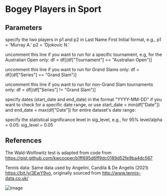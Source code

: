 # Bogey Players in Sport

## Parameters
specify the two players in p1 and p2 in Last Name First Initial format, e.g.,
p1 = 'Murray A.'
p2 = 'Djokovic N.'
    
uncomment this line if you want to run for a specific tournament, e.g, for the Australian Open only:
df = df[(df["Tournament"] == "Australian Open")]
    
uncomment this line if you want to run for Grand Slams only:
df = df[(df["Series"] == "Grand Slam")]
    
uncomment this line if you want to run for non-Grand Slam tournaments only:
df = df[(df["Series"] != "Grand Slam")]
    
specify dates (start_date and end_date) in the format "YYYY-MM-DD" if you want to check for a specific date range, or use start_date = min(df["Date"]) and end_date = max(df["Date"]) for entire dataset's date range:

specify the statistical significance level in sig_level, e.g., for 95% level/alpha = 0.05:
sig_level = 0.05
   
## References
The Wald-Wolfowitz test is adapted from code from https://gist.github.com/kwcooper/b1ff695d6ff9dc0189d52fe9ba4dc567

Tennis data: Same data used by Angelini, Candila & De Angelis (2021) https://bit.ly/3EwY9vo, originally sourced from
http://www.tennis-data.co.uk/

![image](https://user-images.githubusercontent.com/29388472/166176166-2a2ed1bc-61b6-4fdc-a102-89dd91f1f4a3.png)
